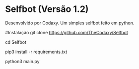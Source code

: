 # Selfbot (Versão 1.2)
Desenvolvido por Codaxy.
Um simples selfbot feito em python.

#Instalação
git clone https://github.com/TheCodaxy/Selfbot

cd Selfbot

pip3 install -r requirements.txt

python3 main.py
